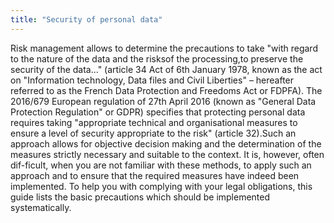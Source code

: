 ```yaml
---
title: "Security of personal data"
---
```


Risk  management  allows  to  determine  the  precautions  to  take  "with  regard  to  the nature of the data and the risksof the processing,to preserve the security of the data..." (article 34 Act of 6th January 1978, known as the act on "Information technology, Data files and Civil Liberties" – hereafter referred to as the French Data Protection and Freedoms Act or FDPFA). The 2016/679 European regulation of 27th April 2016 (known as "General Data Protection Regulation" or GDPR) specifies that protecting personal data requires taking "appropriate technical and organisational measures to ensure a level of security appropriate to the risk" (article 32).Such  an  approach  allows  for  objective  decision  making  and  the  determination  of    the measures strictly necessary and suitable to the context. It is, however, often dif-ficult, when you are not familiar with these methods, to apply such an approach and to ensure that the required measures have indeed been implemented. To  help  you  with  complying  with  your  legal  obligations,  this  guide  lists  the  basic  precautions which should be implemented systematically.

